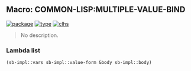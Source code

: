 ## Macro: COMMON-LISP:MULTIPLE-VALUE-BIND
[![package](https://img.shields.io/badge/Package-COMMON--LISP-5f9ea0.svg?style=social&colorA=999999)](../) [![type](https://img.shields.io/badge/Type-Macro-5f9ea0.svg?style=social&colorA=999999)](../#macro) [![clhs](https://img.shields.io/badge/CLHS-MULTIPLE--VALUE--BIND-5f9ea0.svg?style=social&colorA=999999)](http://www.lispworks.com/documentation/HyperSpec/Body/m_multip.htm) 

> No description.

### Lambda list
```cl
(sb-impl::vars sb-impl::value-form &body sb-impl::body)
```
